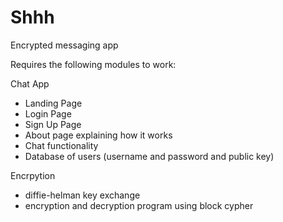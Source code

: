 # Shhh
Encrypted messaging app

Requires the following modules to work:

Chat App
- Landing Page
- Login Page
- Sign Up Page
- About page explaining how it works
- Chat functionality
- Database of users (username and password and public key)


Encrpytion 

- diffie-helman key exchange
- encryption and decryption program using block cypher

